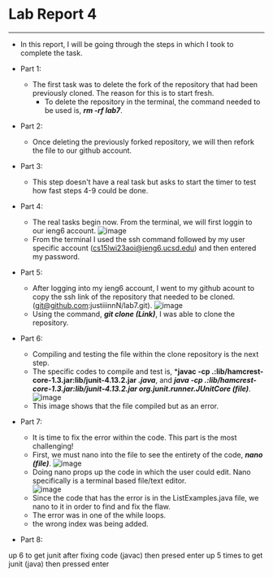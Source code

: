 # Lab Report 4 
--- 
 - In this report, I will be going through the steps in which I took to complete the task. 


 - Part 1: 
    - The first task was to delete the fork of the repository that had been previously cloned. The reason for this is to start fresh. 
       - To delete the repository in the terminal, the command needed to be used is, ***rm -rf lab7***.  
      
 - Part 2: 
    - Once deleting the previously forked repository, we will then refork the file to our github account. 
   
 - Part 3: 
    - This step doesn't have a real task but asks to start the timer to test how fast steps 4-9 could be done. 
 
 - Part 4: 
    - The real tasks begin now. From the terminal, we will first loggin to our ieng6 account.
    ![image](https://user-images.githubusercontent.com/122497278/221461456-148909d2-49d5-4734-a4d1-4672daa96e61.png)
    - From the terminal I used the ssh command followed by my user specific account (cs15lwi23aoi@ieng6.ucsd.edu) and then entered my password. 

 - Part 5: 
    - After logging into my ieng6 account, I went to my github acount to copy the ssh link of the repository that needed to be cloned. (git@github.com:justiiinnN/lab7.git). 
    ![image](https://user-images.githubusercontent.com/122497278/221472060-5e1d804d-2c8c-4f56-8e95-b6a5f3741870.png)
    - Using the command, ***git clone (Link)***, I was able to clone the repository. 

 - Part 6: 
    - Compiling and testing the file within the clone repository is the next step. 
    - The specific codes to compile and test is, ***javac -cp .:lib/hamcrest-core-1.3.jar:lib/junit-4.13.2.jar *.java***, and ***java -cp .:lib/hamcrest-core-1.3.jar:lib/junit-4.13.2.jar org.junit.runner.JUnitCore (file)***. 
    ![image](https://user-images.githubusercontent.com/122497278/221473382-25929d13-1acd-40e5-a78d-8983e5038b21.png)
    - This image shows that the file compiled but as an error. 
   
 - Part 7: 
    - It is time to fix the error within the code. This part is the most challenging! 
    - First, we must nano into the file to see the entirety of the code, ***nano (file)***. 
    ![image](https://user-images.githubusercontent.com/122497278/221474546-13c4010c-4a0b-4b15-ac90-e77bde7ed49a.png)
    - Doing nano props up the code in which the user could edit. Nano specifically is a terminal based file/text editor.  
    ![image](https://user-images.githubusercontent.com/122497278/221475016-6579e916-5eda-4af0-9ec0-ce604c745bad.png)
    - Since the code that has the error is in the ListExamples.java file, we nano to it in order to find and fix the flaw. 
    - The error was in one of the while loops. 
     - the wrong index was being added. 
  
 - Part 8: 



up 6 to get junit after fixing code (javac) then presed enter
up 5 times to get junit (java) then pressed enter 
